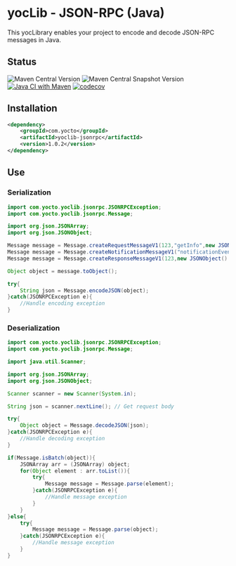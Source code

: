 # yocLib - JSON-RPC (Java)

This yocLibrary enables your project to encode and decode JSON-RPC messages in Java.

## Status

![Maven Central Version](https://img.shields.io/maven-central/v/com.yocto/yoclib-jsonrpc)
![Maven Central Snapshot Version](https://img.shields.io/maven-metadata/v?metadataUrl=https%3A%2F%2Fcentral.sonatype.com%2Frepository%2Fmaven-snapshots%2Fcom%2Fyocto%2Fyoclib-jsonrpc%2Fmaven-metadata.xml&label=maven-central-snapshot)
[![Java CI with Maven](https://github.com/yocto/yoclib-jsonrpc-java/actions/workflows/maven.yml/badge.svg)](https://github.com/yocto/yoclib-jsonrpc-java/actions/workflows/maven.yml)
[![codecov](https://codecov.io/gh/yocto/yoclib-jsonrpc-java/graph/badge.svg?token=08Yu14FDIF)](https://codecov.io/gh/yocto/yoclib-jsonrpc-java)

## Installation

```xml
<dependency>
	<groupId>com.yocto</groupId>
	<artifactId>yoclib-jsonrpc</artifactId>
    <version>1.0.2</version>
</dependency>
```

## Use

### Serialization

```java
import com.yocto.yoclib.jsonrpc.JSONRPCException;
import com.yocto.yoclib.jsonrpc.Message;

import org.json.JSONArray;
import org.json.JSONObject;

Message message = Message.createRequestMessageV1(123,"getInfo",new JSONArray().put("payments")); // Create request (version 1.0)
Message message = Message.createNotificationMessageV1("notificationEvent",new JSONArray().put("payed")); // Create notification (version 1.0)
Message message = Message.createResponseMessageV1(123,new JSONObject().put("payments",new JSONArray().put("$10.12").put("$23.45").put("$12.34"))); // Create response (version 1.0)

Object object = message.toObject();

try{
    String json = Message.encodeJSON(object);
}catch(JSONRPCException e){
    //Handle encoding exception
}
```

### Deserialization

```java
import com.yocto.yoclib.jsonrpc.JSONRPCException;
import com.yocto.yoclib.jsonrpc.Message;

import java.util.Scanner;

import org.json.JSONArray;
import org.json.JSONObject;

Scanner scanner = new Scanner(System.in);

String json = scanner.nextLine(); // Get request body

try{
    Object object = Message.decodeJSON(json);
}catch(JSONRPCException e){
    //Handle decoding exception
}

if(Message.isBatch(object)){
    JSONArray arr = (JSONArray) object;
    for(Object element : arr.toList()){
        try{
            Message message = Message.parse(element);
        }catch(JSONRPCException e){
            //Handle message exception
        }
    }
}else{
    try{
        Message message = Message.parse(object);
    }catch(JSONRPCException e){
        //Handle message exception
    }
}
```